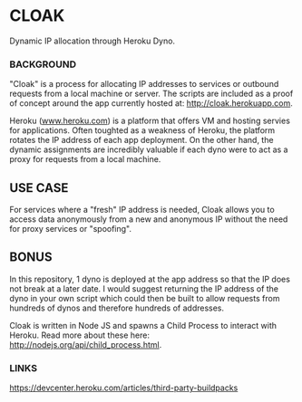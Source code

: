 CLOAK
=====
Dynamic IP allocation through Heroku Dyno.

### BACKGROUND
"Cloak" is a process for allocating IP addresses to services or outbound requests from a local machine or server. The scripts are included as a proof of concept around the app currently hosted at: http://cloak.herokuapp.com. 

Heroku (www.heroku.com) is a platform that offers VM and hosting servies for applications. Often toughted as a weakness of Heroku, the platform rotates the IP address of each app deployment. On the other hand, the dynamic assignments are incredibly valuable if each dyno were to act as a proxy for requests from a local machine.

## USE CASE
For services where a "fresh" IP address is needed, Cloak allows you to access data anonymously from a new and anonymous IP without the need for proxy services or "spoofing". 

## BONUS
In this repository, 1 dyno is deployed at the app address so that the IP does not break at a later date. I would suggest returning the IP address of the dyno in your own script which could then be built to allow requests from hundreds of dynos and therefore hundreds of addresses. 

Cloak is written in Node JS and spawns a Child Process to interact with Heroku. Read more about these here: http://nodejs.org/api/child_process.html.

### LINKS
https://devcenter.heroku.com/articles/third-party-buildpacks
